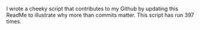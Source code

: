 I wrote a cheeky script that contributes to my Github by updating this ReadMe to illustrate why more than commits matter. This script has run 397 times.